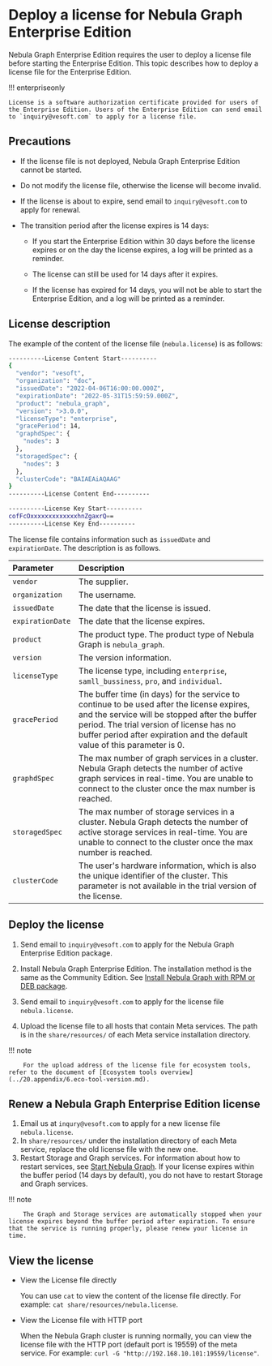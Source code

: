 # Deploy a license for Nebula Graph Enterprise Edition

Nebula Graph Enterprise Edition requires the user to deploy a license file before starting the Enterprise Edition. This topic describes how to deploy a license file for the Enterprise Edition.

!!! enterpriseonly

    License is a software authorization certificate provided for users of the Enterprise Edition. Users of the Enterprise Edition can send email to `inquiry@vesoft.com` to apply for a license file.

## Precautions

- If the license file is not deployed, Nebula Graph Enterprise Edition cannot be started.

- Do not modify the license file, otherwise the license will become invalid.

- If the license is about to expire, send email to `inquiry@vesoft.com` to apply for renewal.

- The transition period after the license expires is 14 days:

  - If you start the Enterprise Edition within 30 days before the license expires or on the day the license expires, a log will be printed as a reminder.

  - The license can still be used for 14 days after it expires.

  - If the license has expired for 14 days, you will not be able to start the Enterprise Edition, and a log will be printed as a reminder.

## License description

The example of the content of the license file (`nebula.license`) is as follows:

```bash
----------License Content Start----------
{
  "vendor": "vesoft",
  "organization": "doc",
  "issuedDate": "2022-04-06T16:00:00.000Z",
  "expirationDate": "2022-05-31T15:59:59.000Z",
  "product": "nebula_graph",
  "version": ">3.0.0",
  "licenseType": "enterprise",
  "gracePeriod": 14,
  "graphdSpec": {
    "nodes": 3
  },
  "storagedSpec": {
    "nodes": 3
  },
  "clusterCode": "BAIAEAiAQAAG"
}
----------License Content End----------

----------License Key Start----------
cofFcOxxxxxxxxxxxxxhnZgaxrQ==
----------License Key End----------
```

The license file contains information such as `issuedDate` and `expirationDate`. The description is as follows.

|Parameter|Description|
|:---|:---|
|`vendor`|The supplier.|
|`organization`|The username.|
|`issuedDate`|The date that the license is issued. |
|`expirationDate`|The date that the license expires.|
|`product`|The product type. The product type of Nebula Graph is `nebula_graph`.|
|`version`|The version information.|
|`licenseType`|The license type, including `enterprise`, `samll_bussiness`, `pro`, and `individual`. |
|`gracePeriod`| The buffer time (in days) for the service to continue to be used after the license expires, and the service will be stopped after the buffer period. The trial version of license has no buffer period after expiration and the default value of this parameter is 0. |
|`graphdSpec`| The max number of graph services in a cluster. Nebula Graph detects the number of active graph services in real-time. You are unable to connect to the cluster once the max number is reached. |
|`storagedSpec`| The max number of storage services in a cluster. Nebula Graph detects the number of active storage services in real-time. You are unable to connect to the cluster once the max number is reached. |
|`clusterCode`| The user's hardware information, which is also the unique identifier of the cluster. This parameter is not available in the trial version of the license. |

## Deploy the license

1. Send email to `inquiry@vesoft.com` to apply for the Nebula Graph Enterprise Edition package.

2. Install Nebula Graph Enterprise Edition. The installation method is the same as the Community Edition. See [Install Nebula Graph with RPM or DEB package](2.compile-and-install-nebula-graph/2.install-nebula-graph-by-rpm-or-deb.md).

3. Send email to `inquiry@vesoft.com` to apply for the license file `nebula.license`.

4. Upload the license file to all hosts that contain Meta services. The path is in the `share/resources/` of each Meta service installation directory.

  !!! note

        For the upload address of the license file for ecosystem tools, refer to the document of [Ecosystem tools overview](../20.appendix/6.eco-tool-version.md).


## Renew a Nebula Graph Enterprise Edition license

1. Email us at `inqury@vesoft.com` to apply for a new license file `nebula.license`.
2. In `share/resources/` under the installation directory of each Meta service, replace the old license file with the new one.
3. Restart Storage and Graph services. For information about how to restart services, see [Start Nebula Graph](manage-service.md). If your license expires within the buffer period (14 days by default), you do not have to restart Storage and Graph services.

  !!! note

        The Graph and Storage services are automatically stopped when your license expires beyond the buffer period after expiration. To ensure that the service is running properly, please renew your license in time.

## View the license

- View the License file directly

  You can use `cat` to view the content of the license file directly. For example: `cat share/resources/nebula.license`.

- View the License file with HTTP port

  When the Nebula Graph cluster is running normally, you can view the license file with the HTTP port (default port is 19559) of the meta service. For example: `curl -G "http://192.168.10.101:19559/license"`.